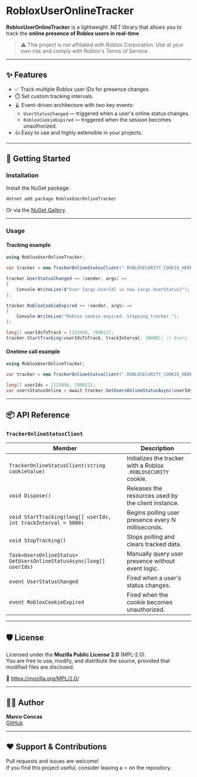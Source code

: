 # RobloxUserOnlineTracker

**RobloxUserOnlineTracker** is a lightweight .NET library that allows you to track the **online presence of Roblox users in real-time**.

> ⚠️ This project is not affiliated with Roblox Corporation. Use at your own risk and comply with Roblox's Terms of Service.

---

## ✨ Features

- ✅ Track multiple Roblox user IDs for presence changes.
- ⏱️ Set custom tracking intervals.
- 🪝 Event-driven architecture with two key events:
  - `UserStatusChanged` — triggered when a user's online status changes.
  - `RobloxCookieExpired` — triggered when the session becomes unauthorized.
- 👍 Easy to use and highly extensible in your projects.

---

## 🚀 Getting Started

### Installation

Install the NuGet package:

```bash
dotnet add package RobloxUserOnlineTracker
```

Or via the [NuGet Gallery](https://www.nuget.org/packages/RobloxUserOnlineTracker).

---

### Usage

#### Tracking example

```csharp
using RobloxUserOnlineTracker;

var tracker = new TrackerOnlineStatusClient(".ROBLOSECURITY_COOKIE_HERE");

tracker.UserStatusChanged += (sender, args) =>
{
    Console.WriteLine($"User {args.UserId} is now {args.UserStatus}");
};

tracker.RobloxCookieExpired += (sender, args) =>
{
    Console.WriteLine("Roblox cookie expired. Stopping tracker.");
};

long[] userIdsToTrack = [123456, 789012];
tracker.StartTracking(userIdsToTrack, trackInterval: 10000); // Every 10 seconds
```

#### Onetime call example

```csharp
using RobloxUserOnlineTracker;

var tracker = new TrackerOnlineStatusClient(".ROBLOSECURITY_COOKIE_HERE");

long[] userIds = [123456, 789012];
var usersStatusOnline = await tracker.GetUsersOnlineStatusAsync(userIds);
```

---

## 📦 API Reference

### `TrackerOnlineStatusClient`

| Member | Description |
|--------|-------------|
| `TrackerOnlineStatusClient(string cookieValue)` | Initializes the tracker with a Roblox `.ROBLOSECURITY` cookie. |
| `void Dispose()` | Releases the resources used by the client instance. |
| `void StartTracking(long[] userIds, int trackInterval = 5000)` | Begins polling user presence every N milliseconds. |
| `void StopTracking()` | Stops polling and clears tracked data. |
| `Task<UsersOnlineStatus> GetUsersOnlineStatusAsync(long[] userIds)` | Manually query user presence without event logic. |
| `event UserStatusChanged` | Fired when a user's status changes. |
| `event RobloxCookieExpired` | Fired when the cookie becomes unauthorized. |

---

## 🛡 License

Licensed under the **Mozilla Public License 2.0** (MPL-2.0).  
You are free to use, modify, and distribute the source, provided that modified files are disclosed.

🔗 https://mozilla.org/MPL/2.0/

---

## 👨‍💻 Author

**Marco Concas**  
[GitHub](https://github.com/Marko97IT)

---

## ❤️ Support & Contributions

Pull requests and issues are welcome!  
If you find this project useful, consider leaving a ⭐ on the repository.
